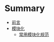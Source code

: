 # Summary

* [前言](README.md)
* [模块化](mo-kuai-hua.md)
  * [常用模块化规范](mo-kuai-hua/chang-yong-mo-kuai-hua-gui-fan.md)

